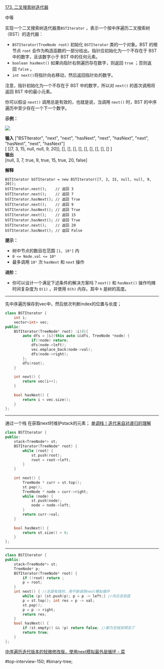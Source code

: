 [173. 二叉搜索树迭代器](https://leetcode.cn/problems/binary-search-tree-iterator/)

中等

实现一个二叉搜索树迭代器类`BSTIterator` ，表示一个按中序遍历二叉搜索树（BST）的迭代器：

- `BSTIterator(TreeNode root)` 初始化 `BSTIterator` 类的一个对象。BST 的根节点 `root` 会作为构造函数的一部分给出。指针应初始化为一个不存在于 BST 中的数字，且该数字小于 BST 中的任何元素。
- `boolean hasNext()` 如果向指针右侧遍历存在数字，则返回 `true` ；否则返回 `false` 。
- `int next()`将指针向右移动，然后返回指针处的数字。

注意，指针初始化为一个不存在于 BST 中的数字，所以对 `next()` 的首次调用将返回 BST 中的最小元素。

你可以假设 `next()` 调用总是有效的，也就是说，当调用 `next()` 时，BST 的中序遍历中至少存在一个下一个数字。

**示例：**

![](https://assets.leetcode.com/uploads/2018/12/25/bst-tree.png)

**输入**
["BSTIterator", "next", "next", "hasNext", "next", "hasNext", "next", "hasNext", "next", "hasNext"]  
[ [[7, 3, 15, null, null, 9, 20]], [], [], [], [], [], [], [], [], [] ]  
**输出**  
[null, 3, 7, true, 9, true, 15, true, 20, false]

**解释**
```
BSTIterator bSTIterator = new BSTIterator([7, 3, 15, null, null, 9, 20]);
bSTIterator.next();    // 返回 3
bSTIterator.next();    // 返回 7
bSTIterator.hasNext(); // 返回 True
bSTIterator.next();    // 返回 9
bSTIterator.hasNext(); // 返回 True
bSTIterator.next();    // 返回 15
bSTIterator.hasNext(); // 返回 True
bSTIterator.next();    // 返回 20
bSTIterator.hasNext(); // 返回 False
```

**提示：**

- 树中节点的数目在范围 `[1, 10⁵]` 内
- `0 <= Node.val <= 10⁶`
- 最多调用 `10⁵` 次 `hasNext` 和 `next` 操作

**进阶：**

- 你可以设计一个满足下述条件的解决方案吗？`next()` 和 `hasNext()` 操作均摊时间复杂度为 `O(1)` ，并使用 `O(h)` 内存。其中 `h` 是树的高度。
---- ----

先中序遍历保存到vec中，然后依次判断index的位置与长度；
```cpp
class BSTIterator {
    int i;
    vector<int> vec;
public:
    BSTIterator(TreeNode* root) :i(0){
        auto dfs = [&](this auto &&dfs, TreeNode *node) {
            if(!node) return;
            dfs(node->left);
            vec.emplace_back(node->val);
            dfs(node->right);
        };
        dfs(root);
    }
    
    int next() {
        return vec[i++];
    }
    
    bool hasNext() {
        return i < vec.size();
    }
};
```

----


通过一个栈 在获取next时维护stack的元素；
[单调栈！迭代来自对递归的理解](https://leetcode.cn/problems/binary-search-tree-iterator/solutions/684560/fu-xue-ming-zhu-dan-diao-zhan-die-dai-la-dkrm)

```cpp
class BSTIterator {
public:
    stack<TreeNode*> st;
    BSTIterator(TreeNode* root) {
        while (root) {
            st.push(root);
            root = root->left;
        }
    }
    
    int next() {
        TreeNode * curr = st.top();
        st.pop();
        TreeNode * node = curr->right;
        while (node) {
            st.push(node);
            node = node->left;
        }
        return curr->val;
    }
    
    bool hasNext() {
        return st.size() > 0;
    }
};
```

----
```cpp
class BSTIterator {
public:
    stack<TreeNode*> st;
    TreeNode* p;
    BSTIterator(TreeNode* root) {
        if (!root) return ; 
        p = root;
    }
    int next() { //总是有效的，用不断调用next模拟循环
        while (p) {st.push(p); p = p -> left;} //向左走到底
        p = st.top(); int res = p -> val; 
        st.pop();
        p = p -> right;
        return res;
    }
    bool hasNext() {    
        if (st.empty() && !p) return false; //都为空就说明没了
        return true;
    }
};
```
[中序遍历迭代版本的轻微修改版，使用next模拟最外层循环 - 菜](https://leetcode.cn/problems/binary-search-tree-iterator/solutions/684560/fu-xue-ming-zhu-dan-diao-zhan-die-dai-la-dkrm/comments/857932/)

#top-interview-150; #binary-tree;